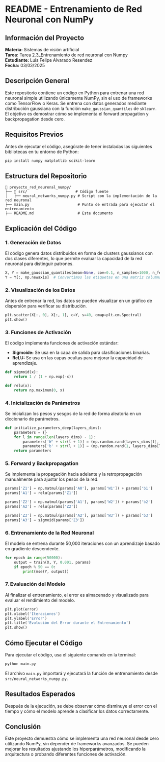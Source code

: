 # README - Entrenamiento de Red Neuronal con NumPy

## Información del Proyecto
**Materia:** Sistemas de visión artificial\
**Tarea:** Tarea 2.3_Entrenamiento de red neuronal con Numpy\
**Estudiante:** Luis Felipe Alvarado Resendez\
**Fecha:** 03/03/2025  

## Descripción General
Este repositorio contiene un código en Python para entrenar una red neuronal simple utilizando únicamente NumPy, sin el uso de frameworks como TensorFlow o Keras. Se entrena con datos generados mediante distribución gaussiana con la función `make_gaussian_quantiles` de `sklearn`. El objetivo es demostrar cómo se implementa el forward propagation y backpropagation desde cero.

## Requisitos Previos
Antes de ejecutar el código, asegúrate de tener instaladas las siguientes bibliotecas en tu entorno de Python:
```bash
pip install numpy matplotlib scikit-learn
```

## Estructura del Repositorio
```
📂 proyecto_red_neuronal_numpy/
├── 📂 src/                      # Código fuente
│   ├── neural_networks_numpy.py # Script con la implementación de la red neuronal
├── main.py                      # Punto de entrada para ejecutar el entrenamiento
├── README.md                    # Este documento
```

## Explicación del Código

### 1. Generación de Datos
El código genera datos distribuidos en forma de clusters gaussianos con dos clases diferentes, lo que permite evaluar la capacidad de la red neuronal para distinguir patrones.
```python
X, Y = make_gaussian_quantiles(mean=None, cov=0.1, n_samples=1000, n_features=2, n_classes=2, shuffle=True)
Y = Y[:, np.newaxis]  # Convertimos las etiquetas en una matriz columna
```

### 2. Visualización de los Datos
Antes de entrenar la red, los datos se pueden visualizar en un gráfico de dispersión para verificar su distribución.
```python
plt.scatter(X[:, 0], X[:, 1], c=Y, s=40, cmap=plt.cm.Spectral)
plt.show()
```

### 3. Funciones de Activación
El código implementa funciones de activación estándar:
- **Sigmoide:** Se usa en la capa de salida para clasificaciones binarias.
- **ReLU:** Se usa en las capas ocultas para mejorar la capacidad de aprendizaje.
```python
def sigmoid(x):
    return 1 / (1 + np.exp(-x))

def relu(x):
    return np.maximum(0, x)
```

### 4. Inicialización de Parámetros
Se inicializan los pesos y sesgos de la red de forma aleatoria en un diccionario de parámetros.
```python
def initialize_parameters_deep(layers_dims):
    parameters = {}
    for l in range(len(layers_dims) - 1):
        parameters['W' + str(l + 1)] = (np.random.rand(layers_dims[l], layers_dims[l + 1]) * 2) - 1
        parameters['b' + str(l + 1)] = (np.random.rand(1, layers_dims[l + 1]) * 2) - 1
    return parameters
```

### 5. Forward y Backpropagation
Se implementa la propagación hacia adelante y la retropropagación manualmente para ajustar los pesos de la red.
```python
params['Z1'] = np.matmul(params['A0'], params['W1']) + params['b1']
params['A1'] = relu(params['Z1'])

params['Z2'] = np.matmul(params['A1'], params['W2']) + params['b2']
params['A2'] = relu(params['Z2'])

params['Z3'] = np.matmul(params['A2'], params['W3']) + params['b3']
params['A3'] = sigmoid(params['Z3'])
```

### 6. Entrenamiento de la Red Neuronal
El modelo se entrena durante 50,000 iteraciones con un aprendizaje basado en gradiente descendente.
```python
for epoch in range(50000):
    output = train(X, Y, 0.001, params)
    if epoch % 50 == 0:
        print(mse(Y, output))
```

### 7. Evaluación del Modelo
Al finalizar el entrenamiento, el error es almacenado y visualizado para evaluar el rendimiento del modelo.
```python
plt.plot(error)
plt.xlabel('Iteraciones')
plt.ylabel('Error')
plt.title('Evolución del Error durante el Entrenamiento')
plt.show()
```

## Cómo Ejecutar el Código
Para ejecutar el código, usa el siguiente comando en la terminal:
```bash
python main.py
```
El archivo `main.py` importará y ejecutará la función de entrenamiento desde `src/neural_networks_numpy.py`.

## Resultados Esperados
Después de la ejecución, se debe observar cómo disminuye el error con el tiempo y cómo el modelo aprende a clasificar los datos correctamente.

## Conclusión
Este proyecto demuestra cómo se implementa una red neuronal desde cero utilizando NumPy, sin depender de frameworks avanzados. Se pueden mejorar los resultados ajustando los hiperparámetros, modificando la arquitectura o probando diferentes funciones de activación.


